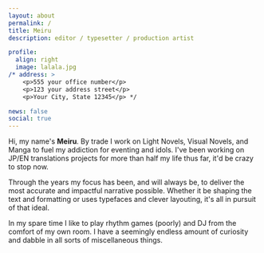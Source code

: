 ```yaml
---
layout: about
permalink: /
title: Meiru
description: editor / typesetter / production artist

profile:
  align: right
  image: lalala.jpg
/* address: >
    <p>555 your office number</p>
    <p>123 your address street</p>
    <p>Your City, State 12345</p> */

news: false
social: true
---
```


Hi, my name's **Meiru**. By trade I work on Light Novels, Visual Novels, and Manga to fuel my addiction for eventing and idols. I've been working on JP/EN translations projects for more than half my life thus far, it'd be crazy to stop now.

Through the years my focus has been, and will always be, to deliver the most accurate and impactful narrative possible. Whether it be shaping the text and formatting or uses typefaces and clever layouting, it's all in pursuit of that ideal.

In my spare time I like to play rhythm games (poorly) and DJ from the comfort of my own room. I have a seemingly endless amount of curiosity and dabble in all sorts of miscellaneous things.